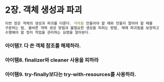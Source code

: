 # 2장. 객체 생성과 파괴

```jsx
이번 장은 객체의 생성과 파괴를 다룬다. 객체를 만들어야 할 때와 만들지 말아야 할 때를
구분하는 법, 올바른 객체 생성 방법과 불필요한 생성을 피하는 방법, 제때 파괴됨을 보장하고 파괴 전에
수행해야 할 정리 작업을 관리하는 요령을 알아본다.
```

###

###

### 아이템7. 다 쓴 객체 참조를 해제하라.

### 아이템8. finalizer와 cleaner 사용을 피하라

### 아이템9. try-finally보다는 try-with-resources를 사용하라.

